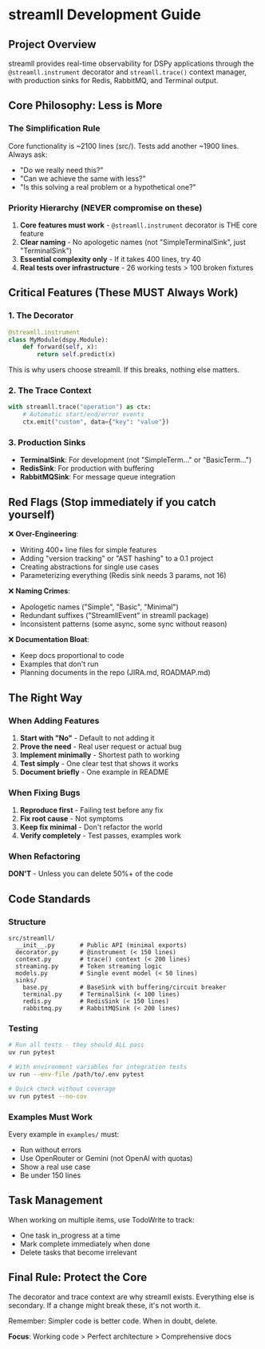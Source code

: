 # streamll Development Guide

## Project Overview
streamll provides real-time observability for DSPy applications through the `@streamll.instrument` decorator and `streamll.trace()` context manager, with production sinks for Redis, RabbitMQ, and Terminal output.

## Core Philosophy: Less is More

### The Simplification Rule
Core functionality is ~2100 lines (src/). Tests add another ~1900 lines. Always ask:
- "Do we really need this?"
- "Can we achieve the same with less?"
- "Is this solving a real problem or a hypothetical one?"

### Priority Hierarchy (NEVER compromise on these)
1. **Core features must work** - `@streamll.instrument` decorator is THE core feature
2. **Clear naming** - No apologetic names (not "SimpleTerminalSink", just "TerminalSink")
3. **Essential complexity only** - If it takes 400 lines, try 40
4. **Real tests over infrastructure** - 26 working tests > 100 broken fixtures

## Critical Features (These MUST Always Work)

### 1. The Decorator
```python
@streamll.instrument
class MyModule(dspy.Module):
    def forward(self, x):
        return self.predict(x)
```
This is why users choose streamll. If this breaks, nothing else matters.

### 2. The Trace Context
```python
with streamll.trace("operation") as ctx:
    # Automatic start/end/error events
    ctx.emit("custom", data={"key": "value"})
```

### 3. Production Sinks
- **TerminalSink**: For development (not "SimpleTerm..." or "BasicTerm...")
- **RedisSink**: For production with buffering
- **RabbitMQSink**: For message queue integration

## Red Flags (Stop immediately if you catch yourself)

❌ **Over-Engineering**:
- Writing 400+ line files for simple features
- Adding "version tracking" or "AST hashing" to a 0.1 project
- Creating abstractions for single use cases
- Parameterizing everything (Redis sink needs 3 params, not 16)

❌ **Naming Crimes**:
- Apologetic names ("Simple", "Basic", "Minimal")
- Redundant suffixes ("StreamllEvent" in streamll package)
- Inconsistent patterns (some async, some sync without reason)

❌ **Documentation Bloat**:
- Keep docs proportional to code
- Examples that don't run
- Planning documents in the repo (JIRA.md, ROADMAP.md)

## The Right Way

### When Adding Features
1. **Start with "No"** - Default to not adding it
2. **Prove the need** - Real user request or actual bug
3. **Implement minimally** - Shortest path to working
4. **Test simply** - One clear test that shows it works
5. **Document briefly** - One example in README

### When Fixing Bugs
1. **Reproduce first** - Failing test before any fix
2. **Fix root cause** - Not symptoms
3. **Keep fix minimal** - Don't refactor the world
4. **Verify completely** - Test passes, examples work

### When Refactoring
**DON'T** - Unless you can delete 50%+ of the code

## Code Standards

### Structure
```
src/streamll/
  __init__.py       # Public API (minimal exports)
  decorator.py      # @instrument (< 150 lines)
  context.py        # trace() context (< 200 lines)
  streaming.py      # Token streaming logic
  models.py         # Single event model (< 50 lines)
  sinks/
    base.py         # BaseSink with buffering/circuit breaker
    terminal.py     # TerminalSink (< 100 lines)
    redis.py        # RedisSink (< 150 lines)
    rabbitmq.py     # RabbitMQSink (< 200 lines)
```

### Testing
```bash
# Run all tests - they should ALL pass
uv run pytest

# With environment variables for integration tests
uv run --env-file /path/to/.env pytest

# Quick check without coverage
uv run pytest --no-cov
```

### Examples Must Work
Every example in `examples/` must:
- Run without errors
- Use OpenRouter or Gemini (not OpenAI with quotas)
- Show a real use case
- Be under 150 lines

## Task Management
When working on multiple items, use TodoWrite to track:
- One task in_progress at a time
- Mark complete immediately when done
- Delete tasks that become irrelevant

## Final Rule: Protect the Core

The decorator and trace context are why streamll exists. Everything else is secondary. If a change might break these, it's not worth it.

Remember: Simpler code is better code. When in doubt, delete.

**Focus**: Working code > Perfect architecture > Comprehensive docs
